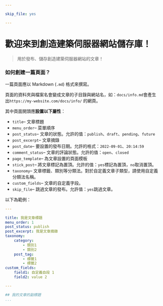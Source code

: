 ```yaml
---

skip_file: yes

---
```


# 歡迎來到創造建築伺服器網站儲存庫！
> 用於發布、儲存創造建築伺服器網站的文章！

### 如何創建一篇頁面？

一篇頁面應以 Markdown (`.md`) 格式來撰寫。

頁面的資料夾與檔案名會變成文章的子目錄與網站名，如：`docs/info.md`會產生出`https://my-website.com/docs/info/` 的網頁。

其中頁面開頭應**設置以下屬性**：

- `title`– 文章標題
- `menu_order`– 菜單順序
- `post_status`– 文章的狀態。允許的值：`publish`、`draft`、`pending`、`future`
- `post_excerpt`– 文章摘錄
- `post_date`– 要設置的發布日期。允許的格式：`2022-09-01`、`20:14:59`
- `comment_status`– 文章的評論狀態。允許的值：`open`、`closed`
- `page_template`– 為文章設置的頁面模板
- `stick_post`– 將文章標記為置頂。允許的值：`yes`標記為置頂，`no`取消置頂。
- `taxonomy`– 文章標籤、類別等分類法。對於自定義文章子類型，請使用自定義分類法名稱。
- `custom_fields`– 文章的自定義字段。
- `skip_file`– 跳過文章的發布。允許值：`yes`跳過文章。


以下為範例：
```yaml
---

title: 我是文章標題
menu_order: 1
post_status: publish
post_excerpt: 我是文章摘錄
taxonomy:
    category:
        - 類別1
        - 類別2
    post_tag:
        - 標籤1
        - 標籤2
custom_fields:
    field1: 自定義自段 1
    field2: value 2

---

## 我的文章的副標題
...
```

